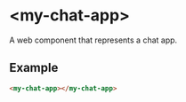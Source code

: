 # &lt;my-chat-app&gt;

A web component that represents a chat app.

## Example

```html
<my-chat-app></my-chat-app>
```